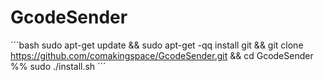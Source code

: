 # GcodeSender
´´´bash
sudo apt-get update && sudo apt-get -qq install git && git clone https://github.com/comakingspace/GcodeSender.git && cd GcodeSender %% sudo ./install.sh
´´´
